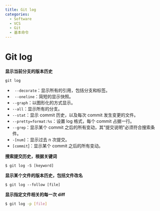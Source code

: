 ```yaml
---
title: Git log
categories:
  - Software
  - VCS
  - Git
  - 基本命令
---
```

# Git log

**显示当前分支的版本历史**

 ```shell
 git log
 ```

- ` --decorate`：显示所有的引用，包括分支和标签。
- ` --oneline`：简短的显示快照。
- `--graph`：以图形化的方式显示。
- `--all`：显示所有的分支。
- `--stat`：显示 commit 历史，以及每次 commit 发生变更的文件。
- `--pretty=format:%s`：设置 log 格式，每个 commit 占据一行。
- `--grep`：显示某个 commit 之后的所有变动，其"提交说明"必须符合搜索条件。
- `-[num]`：显示过去 n 次提交。
- `[commit`]：显示某个 commit 之后的所有变动。

**搜索提交历史，根据关键词**

```shell
$ git log -S [keyword]
```

**显示某个文件的版本历史，包括文件改名**

```shell
$ git log --follow [file]
```

**显示指定文件相关的每一次 diff**

 ```bash
$ git log -p [file]
 ```


